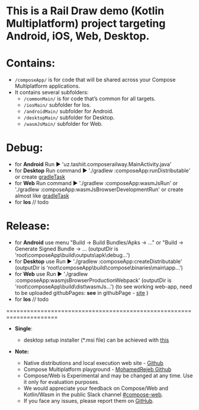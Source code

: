 # This is a Rail Draw demo (Kotlin Multiplatform) project targeting Android, iOS, Web, Desktop.

# Contains:
- `/composeApp/` is for code that will be shared across your Compose Multiplatform applications.
- It contains several subfolders:
  - `/commonMain/`      is for code that’s common for all targets.
  - `/iosMain/`       subfolder for Ios.
  - `/androidMain/`   subfolder for Android.
  - `/desktopMain/`   subfolder for Desktop.
  - `/wasmJsMain/`    subfolder for Web.

    
# Debug:
- for **Android**  Run ▶ 'uz.tashiit.composerailway.MainActivity.java'
- for **Desktop**  Run command ▶ './gradlew :composeApp:runDistributable' or create [gradleTask](https://stackoverflow.com/a/77857453/20314223)
- for **Web**      Run command ▶ './gradlew :composeApp:wasmJsRun' or './gradlew :composeApp:wasmJsBrowserDevelopmentRun' or create almost like [gradleTask](https://stackoverflow.com/a/77857453/20314223)
- for **Ios**      // todo

# Release:
- for **Android**  use menu "Build -> Build Bundles/Apks -> ..." or "Build -> Generate Signed Bundle -> ... (outputDir is 'root\composeApp\build\outputs\apk\debug\...')
- for **Desktop**  use Run ▶ './gradlew :composeApp:createDistributable' (outputDir is 'root\composeApp\build\compose\binaries\main\app\...')
- for **Web**      use Run ▶ './gradlew :composeApp:wasmjsBrowserProductionWebpack' (outputDir is 'root\composeApp\build\dist\wasmJs\...') (to see working web-app, need to be uploaded githubPages: **see** in githubPage - [site](https://zulfiddinovich.github.io/Rail_Draw_ComposeMultiplatform/web_release/) )
- for **Ios**      // todo

=====================================================================
* **Single**:
    - desktop setup installer (*.msi file) can be achieved with [this](https://www.youtube.com/watch?v=Jv_9zEkavAs)

* **Note:**
    - Native distributions and local execution web site - [Github](https://github.com/JetBrains/compose-multiplatform/blob/master/tutorials/Native_distributions_and_local_execution/README.md)
    - Compose Multiplatform playground - [MohamedRejeb Github](https://github.com/MohamedRejeb/Compose-Geometry-Playground/)
    - Compose/Web is Experimental and may be changed at any time. Use it only for evaluation purposes.
    - We would appreciate your feedback on Compose/Web and Kotlin/Wasm in the public Slack channel [#compose-web](https://slack-chats.kotlinlang.org/c/compose-web).
    - If you face any issues, please report them on [GitHub](https://github.com/JetBrains/compose-multiplatform/issues).